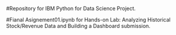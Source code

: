 #Repository for IBM Python for Data Science Project.

#Fianal Asignement01.ipynb for Hands-on Lab: Analyzing Historical Stock/Revenue Data and Building a Dashboard submission.

